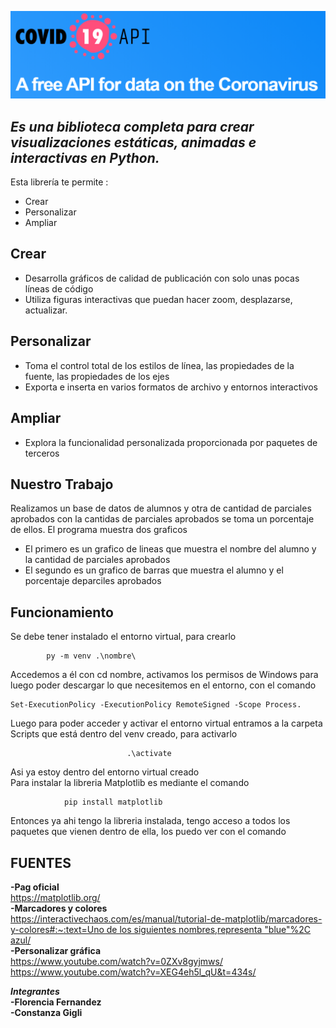 <p class="has-line-data" data-line-start="2" data-line-end="3"><img src="MicrosoftTeams-image.png" alt="img"></p>
<h2 class="code-line" data-line-start=3 data-line-end=4 ><a id="_Es_una_biblioteca_completa_para_crear_visualizaciones_estticas_animadas_e_interactivas_en_Python__3"></a><em>Es una biblioteca completa para crear visualizaciones estáticas, animadas e interactivas en Python.</em></h2>
<p class="has-line-data" data-line-start="5" data-line-end="6">Esta librería te permite :</p>
<ul>
<li class="has-line-data" data-line-start="7" data-line-end="8">Crear</li>
<li class="has-line-data" data-line-start="8" data-line-end="9">Personalizar</li>
<li class="has-line-data" data-line-start="9" data-line-end="11">Ampliar</li>
</ul>
<h2 class="code-line" data-line-start=11 data-line-end=12 ><a id="Crear_11"></a>Crear</h2>
<ul>
<li class="has-line-data" data-line-start="12" data-line-end="13">Desarrolla gráficos de calidad de publicación con solo unas pocas líneas de código</li>
<li class="has-line-data" data-line-start="13" data-line-end="15">Utiliza figuras interactivas que puedan hacer zoom, desplazarse, actualizar.</li>
</ul>
<h2 class="code-line" data-line-start=15 data-line-end=16 ><a id="Personalizar_15"></a>Personalizar</h2>
<ul>
<li class="has-line-data" data-line-start="16" data-line-end="17">Toma el control total de los estilos de línea, las propiedades de la fuente, las propiedades de los ejes</li>
<li class="has-line-data" data-line-start="17" data-line-end="19">Exporta e inserta en varios formatos de archivo y entornos interactivos</li>
</ul>
<h2 class="code-line" data-line-start=19 data-line-end=20 ><a id="Ampliar_19"></a>Ampliar</h2>
<ul>
<li class="has-line-data" data-line-start="20" data-line-end="22">Explora la funcionalidad personalizada proporcionada por paquetes de terceros</li>
</ul>
<h2 class="code-line" data-line-start=22 data-line-end=23 ><a id="Nuestro_Trabajo_22"></a>Nuestro Trabajo</h2>
<p class="has-line-data" data-line-start="24" data-line-end="25">Realizamos un base de datos de alumnos y otra de cantidad de parciales aprobados con la cantidas de parciales aprobados se toma un porcentaje de ellos. El programa muestra dos graficos</p>
<ul>
<li class="has-line-data" data-line-start="26" data-line-end="27">El primero es un grafico de lineas  que muestra el nombre del alumno y la cantidad de parciales aprobados</li>
<li class="has-line-data" data-line-start="27" data-line-end="28">El segundo es un grafico de barras que muestra el alumno y el porcentaje deparciles aprobados</li>
</ul>
<h2 class="code-line" data-line-start=30 data-line-end=31 ><a id="Funcionamiento_30"></a>Funcionamiento</h2>
<p class="has-line-data" data-line-start="32" data-line-end="33">Se debe tener instalado el entorno virtual, para crearlo</p>
<pre><code>        py -m venv .\nombre\
</code></pre>
<p class="has-line-data" data-line-start="36" data-line-end="37">Accedemos a él con cd nombre, activamos los permisos de Windows para luego poder descargar lo que necesitemos en el entorno, con el comando</p>
<pre><code>Set-ExecutionPolicy -ExecutionPolicy RemoteSigned -Scope Process.
</code></pre>
<p class="has-line-data" data-line-start="40" data-line-end="41">Luego para poder acceder y activar el entorno virtual entramos a la carpeta Scripts que está dentro del venv creado, para activarlo</p>
<pre><code>                          .\activate
</code></pre>
<p class="has-line-data" data-line-start="44" data-line-end="46">Asi ya estoy dentro del entorno virtual creado<br>
Para instalar la libreria Matplotlib es mediante el comando</p>
<pre><code>            pip install matplotlib
</code></pre>
<p class="has-line-data" data-line-start="49" data-line-end="50">Entonces ya ahi tengo la libreria instalada, tengo acceso a todos los paquetes que vienen dentro de ella, los puedo ver con el comando</p>
<h2 class="code-line" data-line-start=51 data-line-end=52 ><a id="FUENTES_51"></a>FUENTES</h2>
<p class="has-line-data" data-line-start="52" data-line-end="59"><strong>-Pag oficial</strong><br>
<a href="https://matplotlib.org/">https://matplotlib.org/</a><br>
<strong>-Marcadores y colores</strong><br>
<a href="https://interactivechaos.com/es/manual/tutorial-de-matplotlib/marcadores-y-colores#:~:text=Uno%20de%20los%20siguientes%20nombres,representa%20%22blue%22%2C%20azul/">https://interactivechaos.com/es/manual/tutorial-de-matplotlib/marcadores-y-colores#:~:text=Uno de los siguientes nombres,representa &quot;blue&quot;%2C azul/</a><br>
<strong>-Personalizar gráfica</strong><br>
<a href="https://www.youtube.com/watch?v=0ZXv8gyjmws/">https://www.youtube.com/watch?v=0ZXv8gyjmws/</a><br>
<a href="https://www.youtube.com/watch?v=XEG4eh5l_qU&amp;t=434s/">https://www.youtube.com/watch?v=XEG4eh5l_qU&amp;t=434s/</a></p>
<p class="has-line-data" data-line-start="61" data-line-end="64"><strong><em>Integrantes</em></strong><br>
<strong>-Florencia Fernandez</strong><br>
<strong>-Constanza Gigli</strong></p>
